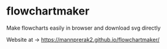# flowchartmaker
Make flowcharts easily in browser and download svg directly

Website at ->  https://mannprerak2.github.io/flowchartmaker/
